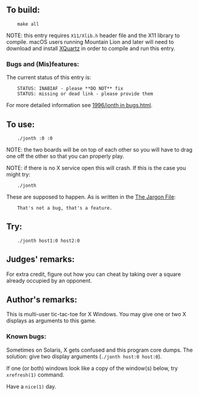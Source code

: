 ## To build:

``` <!---sh-->
    make all
```

NOTE: this entry requires `X11/Xlib.h` header file and the X11 library to
compile. macOS users running Mountain Lion and later will need to download and
install [XQuartz](https://www.xquartz.org) in order to compile and run this
entry.


### Bugs and (Mis)features:

The current status of this entry is:

```
    STATUS: INABIAF - please **DO NOT** fix
    STATUS: missing or dead link - please provide them
```

For more detailed information see [1996/jonth in bugs.html](../../bugs.html#1996_jonth).


## To use:

``` <!---sh-->
    ./jonth :0 :0
```

NOTE: the two boards will be on top of each other so you will have to drag one
off the other so that you can properly play.


NOTE: if there is no X service open this will crash. If this is the case you
might try:

``` <!---sh-->
    ./jonth
```

These are supposed to happen.  As is written in the
[The Jargon File](http://catb.org/jargon/html/F/feature.html):

```
    That's not a bug, that's a feature.
```


## Try:

``` <!---sh-->
    ./jonth host1:0 host2:0
```


## Judges' remarks:

For extra credit, figure out how you can cheat by taking over a square already
occupied by an opponent.


## Author's remarks:

This is multi-user tic-tac-toe for X Windows. You may give one or two X displays
as arguments to this game.

### Known bugs:

Sometimes on Solaris, X gets confused and this program core dumps. The solution:
give two display arguments (`./jonth host:0 host:0`).

If one (or both) windows look like a copy of the window(s) below, try
`xrefresh(1)` command.

Have a `nice(1)` day.


<!--

    Copyright © 1984-2024 by Landon Curt Noll. All Rights Reserved.

    You are free to share and adapt this file under the terms of this license:

	Creative Commons Attribution-ShareAlike 4.0 International (CC BY-SA 4.0)

    For more information, see:

	https://creativecommons.org/licenses/by-sa/4.0/

-->
